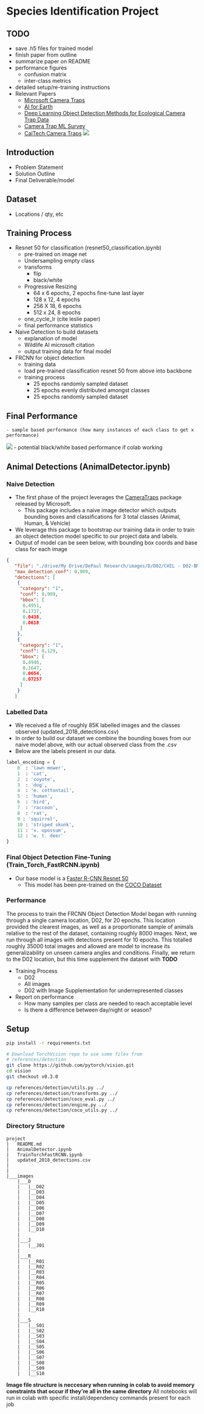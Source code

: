 # Species Identification Project
## TODO
- save .h5 files for trained model
- finish paper from outline
- summarize paper on README
- performance figures
    - confusion matrix
    - inter-class metrics
- detailed setup/re-training instructions
- Relevant Papers
    - [Microsoft Camera Traps](https://github.com/microsoft/CameraTraps)
    - [AI for Earth](https://www.microsoft.com/en-us/ai/ai-for-earth)
    - [Deep Learning Object Detection Methods for Ecological Camera Trap Data](https://arxiv.org/abs/1803.10842)
    - [Camera Trap ML Survey](https://github.com/agentmorris/camera-trap-ml-survey)
    - [CalTech Camera Traps](https://beerys.github.io/CaltechCameraTraps/)
![](sample_detection.png?raw=true)

## Introduction
- Problem Statement
- Solution Outline
- Final Deliverable/model

## Dataset
- Locations / qty, etc

## Training Process
- Resnet 50 for classification (resnet50_classification.ipynb)
    - pre-trained on image net
    - Undersampling empty class
    - transforms
        - flip
        - black/white
    - Progressive Resizing
        - 64 x 6 epochs, 2 epochs fine-tune last layer
        - 128 x 12, 4 epochs
        - 256 X 18, 6 epochs
        - 512 x 24, 8 epochs
    - one_cycle_lr (cite leslie paper)
    - final performance statistics
- Naive Detection to build datasets
    - explanation of model
    - Wildlife AI microsoft citation
    - output training data for final model
- FRCNN for object detection
    - training data
    - load pre-trained classification resnet 50 from above into backbone
    - training process
        - 25 epochs randomly sampled dataset
        - 25 epochs evenly distributed amongst classes
        - 25 epochs randomly sampled dataset
## Final Performance
    - sample based performance (how many instances of each class to get x performance)
![](class_performance.png?raw=true)
    - potential black/white based performance if colab working

## Animal Detections (AnimalDetector.ipynb)
### Naive Detection
- The first phase of the project leverages the [CameraTraps](https://github.com/microsoft/CameraTraps) package released by Microsoft.
	- This package includes a naive image detector which outputs bounding boxes and classifications for 3 total classes (Animal, Human, & Vehicle)
- We leverage this package to bootstrap our training data in order to train an object detection model specific to our project data and labels.
- Output of model can be seen below, with bounding box coords and base class for each image

``` json
{
   "file": "./drive/My Drive/DePaul Research/images/D/D02/CHIL - D02-BMT1-JA18_00722.JPG",
   "max_detection_conf": 0.909,
   "detections": [
    {
     "category": "1",
     "conf": 0.909,
     "bbox": [
      0.4951,
      0.1737,
      0.0438,
      0.0618
     ]
    },
    {
     "category": "1",
     "conf": 0.129,
     "bbox": [
      0.4946,
      0.1647,
      0.0654,
      0.07257
     ]
    }
   ]
```
### Labelled Data
- We received a file of roughly 85K labelled images and the classes observed (updated_2018_detections.csv)
- In order to build our dataset we combine the bounding boxes from our naive model above, with our actual observed class from the .csv
- Below are the labels present in our data.

``` python
label_encoding = {
    0  : 'lawn mower',
    1  : 'cat', 
    2  : 'coyote',
    3  : 'dog',
    4  : 'e. cottontail',
    5  : 'human',
    6  : 'bird',
    7  : 'raccoon',
    8  : 'rat',
    9 : 'squirrel',
    10 : 'striped skunk',
    11 : 'v. opossum',
    12 : 'w. t. deer'
}
```

### Final Object Detection Fine-Tuning (Train_Torch_FastRCNN.ipynb)
- Our base model is a [Faster R-CNN Resnet 50](https://pytorch.org/vision/stable/_modules/torchvision/models/detection/faster_rcnn.html)
	- This model has been pre-trained on the [COCO Dataset](https://cocodataset.org/)

### Performance
The process to train the FRCNN Object Detection Model began with running through a single camera location, D02, for 20 epochs. This location provided the clearest images, as well as a proportionate sample of animals relative to the rest of the dataset, containing roughly 8000 images.
Next, we run through all images with detections present for 10 epochs. This totalled roughly 35000 total images and allowed are model to increase its generalizability on unseen camera angles and conditions.
Finally, we return to the D02 location, but this time supplement the dataset with **TODO**
- Training Process
    - D02
    - All images 
    - D02 with Image Supplementation for underrepresented classes
- Report on performance
	- How many samples per class are needed to reach acceptable level
	- Is there a difference between day/night or season?

## Setup 
``` bash
pip install -r requirements.txt
```

``` bash
# Download TorchVision repo to use some files from
# references/detection
git clone https://github.com/pytorch/vision.git
cd vision
git checkout v0.3.0

cp references/detection/utils.py ../
cp references/detection/transforms.py ../
cp references/detection/coco_eval.py ../
cp references/detection/engine.py ../
cp references/detection/coco_utils.py ../
```
### Directory Structure
```
project
|	README.md
|	AnimalDetector.ipynb
|	TrainTorchFastRCNN.ipynb
|	updated_2018_detections.csv
|	
|
|___images
	|___D
	|	|__D02
	|	|__D03
	|	|__D04
	|	|__D05
	|	|__D06
	|	|__D07
	|	|__D08
	|	|__D09
	|	|__D10
	|	
	|___J
	|	|__J01
	|	
	|___R
	|	|__R01
	|	|__R02
	|	|__R03
	|	|__R04
	|	|__R05
	|	|__R06
	|	|__R07
	|	|__R08
	|	|__R09
	|	|__R10
	|
	|___S
	|	|__S01
	|	|__S02
	|	|__S03
	|	|__S04
	|	|__S05
	|	|__S06
	|	|__S07
	|	|__S08
	|	|__S09
	|	|__S10
```
**Image file structure is neccesary when running in colab to avoid memory constraints that occur if they're all in the same directory**
All notebooks will run in colab with specific install/dependency commands present for each job

